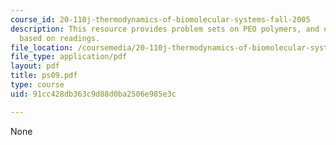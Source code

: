 ```yaml
---
course_id: 20-110j-thermodynamics-of-biomolecular-systems-fall-2005
description: This resource provides problem sets on PEO polymers, and others problems
  based on readings.
file_location: /coursemedia/20-110j-thermodynamics-of-biomolecular-systems-fall-2005/91cc428db363c9d88d0ba2506e985e3c_ps09.pdf
file_type: application/pdf
layout: pdf
title: ps09.pdf
type: course
uid: 91cc428db363c9d88d0ba2506e985e3c

---
```

None